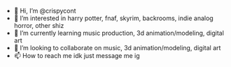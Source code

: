 - 👋 Hi, I’m @crispycont
- 👀 I’m interested in harry potter, fnaf, skyrim, backrooms, indie analog horror, other shiz
- 🌱 I’m currently learning music production, 3d animation/modeling, digital art
- 💞️ I’m looking to collaborate on music, 3d animation/modeling, digital art
- 📫 How to reach me idk just message me ig

<!---
crispycont/crispycont is a ✨ special ✨ repository because its `README.md` (this file) appears on your GitHub profile.
You can click the Preview link to take a look at your changes.
--->
